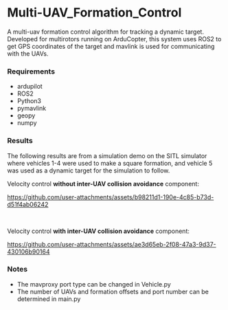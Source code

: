 # Multi-UAV_Formation_Control
A multi-uav formation control algorithm for tracking a dynamic target. Developed for multirotors running on ArduCopter, this system uses ROS2 to get GPS coordinates of the target and mavlink is used for communicating with the UAVs.

### Requirements
- ardupilot
- ROS2
- Python3
- pymavlink
- geopy
- numpy

### Results
The following results are from a simulation demo on the SITL simulator where vehicles 1-4 were used to make a square formation, and vehicle 5 was used as a dynamic target for the simulation to follow.

Velocity control **without inter-UAV collision avoidance** component:

https://github.com/user-attachments/assets/b98211d1-190e-4c85-b73d-d51f4ab06242

<br />

Velocity control **with inter-UAV collision avoidance** component:

https://github.com/user-attachments/assets/ae3d65eb-2f08-47a3-9d37-430106b90164


### Notes
- The mavproxy port type can be changed in Vehicle.py
- The number of UAVs and formation offsets and port number can be determined in main.py
